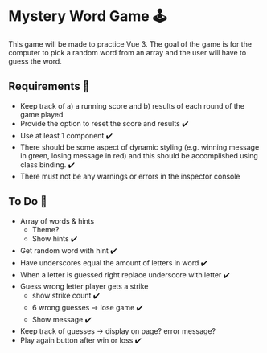 # Mystery Word Game 🕹

This game will be made to practice Vue 3. The goal of the game is for the computer to pick a random word from an array and the user will have to guess the word. 

## Requirements 💫
* Keep track of a) a running score and b) results of each round of the game played
* Provide the option to reset the score and results ✔️
* Use at least 1 component ✔️
* There should be some aspect of dynamic styling (e.g. winning message in green, losing message in red) and this should be accomplished using class binding. ✔️
* There must not be any warnings or errors in the inspector console


## To Do 📌
* Array of words & hints
    * Theme?
    * Show hints ✔️
* Get random word with hint ✔️
* Have underscores equal the amount of letters in word ✔️
* When a letter is guessed right replace underscore with letter ✔️
* Guess wrong letter player gets a strike
    * show strike count ✔️
    * 6 wrong guesses -> lose game ✔️
    * Show message ✔️
* Keep track of guesses -> display on page? error message?
* Play again button after win or loss ✔️
